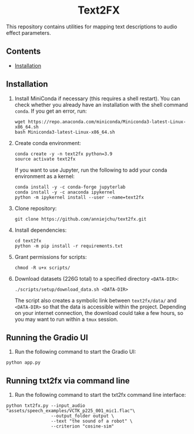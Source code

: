 <h1 align="center">Text2FX</h1>

This repository contains utilities for mapping text descriptions to audio effect parameters.

## Contents
  * <a href="#install">Installation</a>

<h2 id="install">Installation</h2>


1. Install MiniConda if necessary (this requires a shell restart). You can check whether you already have an installation with the shell command `conda`. If you get an error, run:
   ```
   wget https://repo.anaconda.com/miniconda/Miniconda3-latest-Linux-x86_64.sh
   bash Miniconda3-latest-Linux-x86_64.sh
   ```

2. Create conda environment:
   ```
   conda create -y -n text2fx python=3.9
   source activate text2fx
   ```

   If you want to use Jupyter, run the following to add your conda environment as a kernel:
   ```
   conda install -y -c conda-forge jupyterlab
   conda install -y -c anaconda ipykernel
   python -m ipykernel install --user --name=text2fx
   ```

3. Clone repository:
   ```
   git clone https://github.com/anniejchu/text2fx.git
   ```

4. Install dependencies:
   ```
   cd text2fx
   python -m pip install -r requirements.txt
   ```

5. Grant permissions for scripts:
   ```
   chmod -R u+x scripts/
   ```

6. Download datasets (226G total) to a specified directory `<DATA-DIR>`:
   ```
   ./scripts/setup/download_data.sh <DATA-DIR>
   ```
   The script also creates a symbolic link between `text2fx/data/` and `<DATA-DIR>` so that the data is accessible within the project. Depending on your internet connection, the download could take a few hours, so you may want to run within a `tmux` session.

## Running the Gradio UI

1. Run the following command to start the Gradio UI:
```
python app.py
```

## Running txt2fx via command line

1. Run the following command to start the txt2fx command line interface:
```
python txt2fx.py --input_audio "assets/speech_examples/VCTK_p225_001_mic1.flac"\
                 --output_folder output \
                 --text "the sound of a robot" \
                 --criterion "cosine-sim" 
```